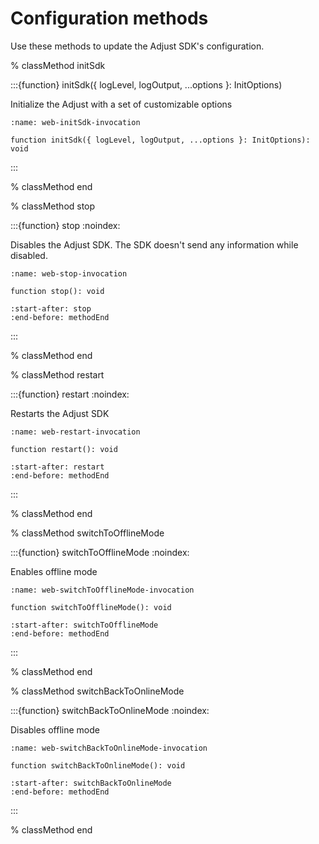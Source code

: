 # Configuration methods

Use these methods to update the Adjust SDK's configuration.

% classMethod initSdk

:::{function} initSdk({ logLevel, logOutput, ...options }: InitOptions)

Initialize the Adjust with a set of customizable options

```{code-block} ts
:name: web-initSdk-invocation

function initSdk({ logLevel, logOutput, ...options }: InitOptions): void
```

:::

% classMethod end

% classMethod stop

:::{function} stop
:noindex:

Disables the Adjust SDK. The SDK doesn't send any information while disabled.

```{code-block} ts
:name: web-stop-invocation

function stop(): void
```

```{include} /web/fragments/Adjust.md
:start-after: stop
:end-before: methodEnd
```

:::

% classMethod end

% classMethod restart

:::{function} restart
:noindex:

Restarts the Adjust SDK

```{code-block} ts
:name: web-restart-invocation

function restart(): void
```

```{include} /web/fragments/Adjust.md
:start-after: restart
:end-before: methodEnd
```

:::

% classMethod end

% classMethod switchToOfflineMode

:::{function} switchToOfflineMode
:noindex:

Enables offline mode

```{code-block} ts
:name: web-switchToOfflineMode-invocation

function switchToOfflineMode(): void
```

```{include} /web/fragments/Adjust.md
:start-after: switchToOfflineMode
:end-before: methodEnd
```

:::

% classMethod end

% classMethod switchBackToOnlineMode

:::{function} switchBackToOnlineMode
:noindex:

Disables offline mode

```{code-block} ts
:name: web-switchBackToOnlineMode-invocation

function switchBackToOnlineMode(): void
```

```{include} /web/fragments/Adjust.md
:start-after: switchBackToOnlineMode
:end-before: methodEnd
```

:::

% classMethod end
